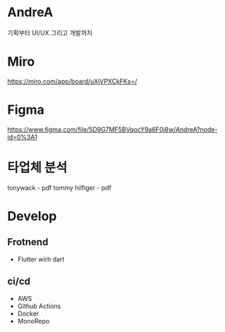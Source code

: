 # AndreA
기획부터 UI/UX 그리고 개발까지

# Miro 
https://miro.com/app/board/uXjVPXCkFKs=/


# Figma
https://www.figma.com/file/5D9G7MF5BVqocY9a6F0j8w/AndreA?node-id=0%3A1

# 타업체 분석 
 tonywack -  pdf
 tommy hilfiger - pdf

# Develop
 ## Frotnend 
  - Flutter wirh dart
  
 ## ci/cd
  - AWS
  - Github Actions
  - Docker
  - MonoRepo
  
 
